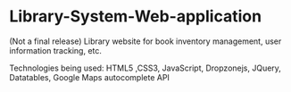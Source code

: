 # Library-System-Web-application
(Not a final release)
Library website for book inventory management, user information tracking, etc.

Technologies being used: HTML5 ,CSS3, JavaScript, Dropzonejs, JQuery, Datatables, Google Maps autocomplete API

